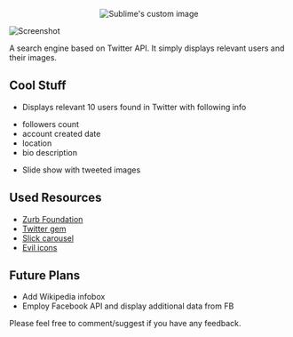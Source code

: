 <p align="center">
  <img src="http://i.imgur.com/y6v4FZJ.png" alt="Sublime's custom image"/>
</p>

![Screenshot](http://i.imgur.com/zkWiS0v.png)

A search engine based on Twitter API. It simply displays relevant users and their images.


## Cool Stuff

* Displays relevant 10 users found in Twitter with following info 
 -  followers count
 -  account created date
 -  location
 -  bio description
* Slide show with tweeted images


## Used Resources

* [Zurb Foundation](http://foundation.zurb.com)
* [Twitter gem](https://github.com/sferik/twitter)
* [Slick carousel](http://kenwheeler.github.io/slick)
* [Evil icons](http://evil-icons.io)


## Future Plans

* Add Wikipedia infobox
* Employ Facebook API and display additional data from FB

Please feel free to comment/suggest if you have any feedback.
